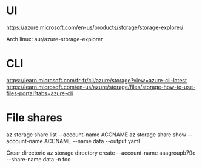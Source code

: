 # UI
https://azure.microsoft.com/en-us/products/storage/storage-explorer/

Arch linux: aur/azure-storage-explorer


# CLI
https://learn.microsoft.com/fr-fr/cli/azure/storage?view=azure-cli-latest
https://learn.microsoft.com/en-us/azure/storage/files/storage-how-to-use-files-portal?tabs=azure-cli

# File shares

az storage share list --account-name ACCNAME
az storage share show --account-name ACCNAME --name data --output yaml

Crear directorio
az storage directory create --account-name aaagroupb79c --share-name data -n foo
